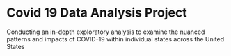 # Covid 19 Data Analysis Project
Conducting an in-depth exploratory analysis to examine the nuanced patterns and impacts of COVID-19 within individual states across the United States
